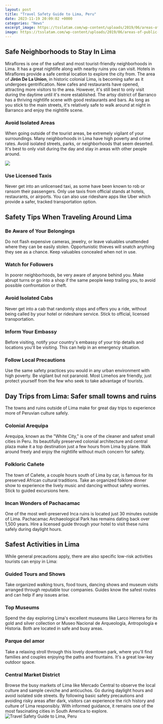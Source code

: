 ```yaml
---
layout: post
title: "Travel Safety Guide to Lima, Peru"
date: 2023-11-19 20:09:02 +0000
categories: "News"
excerpt_image: https://tsslatam.com/wp-content/uploads/2019/06/areas-of-public-safety-levels-of-risk-in-lima-peru-863x1024.png
image: https://tsslatam.com/wp-content/uploads/2019/06/areas-of-public-safety-levels-of-risk-in-lima-peru-863x1024.png
---
```


## Safe Neighborhoods to Stay In Lima 
Miraflores is one of the safest and most tourist-friendly neighborhoods in Lima. It has a great nightlife along with nearby ruins you can visit. Hotels in Miraflores provide a safe central location to explore the city from. 
The area of **Jirón De La Union**, in historic colonial Lima, is becoming safer as it undergoes gentrification. New cafes and restaurants have opened, attracting more visitors to the area. However, it's still best to only visit during the daytime until it's more established.
The artsy district of Barranco has a thriving nightlife scene with good restaurants and bars. As long as you stick to the main streets, it's relatively safe to walk around at night in Barranco and enjoy the nightlife scene.
### Avoid Isolated Areas
When going outside of the tourist areas, be extremely vigilant of your surroundings. Many neighborhoods in Lima have high poverty and crime rates. Avoid isolated streets, parks, or neighborhoods that seem deserted. It's best to only visit during the day and stay in areas with other people around.

![](https://1.bp.blogspot.com/-7Ia-fObEEgY/XO5zoGXn_UI/AAAAAAAADWw/W1Zv_BfC57QPqLtNXJYI4Oxpq3UfRpYAgCLcBGAs/s1600/Is%2BLima%2Bsafe%2Bto%2Btravel_.png)
### Use Licensed Taxis 
Never get into an unlicensed taxi, as some have been known to rob or ransom their passengers. Only use taxis from official stands at hotels, restaurants, or airports. You can also use rideshare apps like Uber which provide a safer, tracked transportation option.
## Safety Tips When Traveling Around Lima
### Be Aware of Your Belongings
Do not flash expensive cameras, jewelry, or leave valuables unattended where they can be easily stolen. Opportunistic thieves will snatch anything they see as a chance. Keep valuables concealed when not in use.
### Watch for Followers 
In poorer neighborhoods, be very aware of anyone behind you. Make abrupt turns or go into a shop if the same people keep trailing you, to avoid possible confrontation or theft.
### Avoid Isolated Cabs
Never get into a cab that randomly stops and offers you a ride, without being called by your hotel or rideshare service. Stick to official, licensed transportation.
### Inform Your Embassy
Before visiting, notify your country's embassy of your trip details and locations you'll be visiting. This can help in an emergency situation.
### Follow Local Precautions
Use the same safety practices you would in any urban environment with high poverty. Be vigilant but not paranoid. Most Limeños are friendly, just protect yourself from the few who seek to take advantage of tourists.
## Day Trips from Lima: Safer small towns and ruins
The towns and ruins outside of Lima make for great day trips to experience more of Peruvian culture safely.
### Colonial Arequipa 
Arequipa, known as the "White City," is one of the cleaner and safest small cities in Peru. Its beautifully preserved colonial architecture and central plaza make it a top destination just a few hours from Lima by plane. Walk around freely and enjoy the nightlife without much concern for safety.
### Folkloric Cañete 
The town of Cañete, a couple hours south of Lima by car, is famous for its preserved African cultural traditions. Take an organized folklore dinner show to experience the lively music and dancing without safety worries. Stick to guided excursions here. 
### Incan Wonders of Pachacamac 
One of the most well-preserved Inca ruins is located just 30 minutes outside of Lima. Pachacamac Archaeological Park has remains dating back over 1,500 years. Hire a licensed guide through your hotel to visit these ruins safely during daylight hours.
## Safest Activities in Lima
While general precautions apply, there are also specific low-risk activities tourists can enjoy in Lima:
### Guided Tours and Shows  
Take organized walking tours, food tours, dancing shows and museum visits arranged through reputable tour companies. Guides know the safest routes and can help if any issues arise.
### Top Museums
Spend the day exploring Lima's excellent museums like Larco Herrera for its gold and silver collection or Museo Nacional de Arqueología, Antropología e Historia. Both are located in safe and busy areas.
### Parque del amor
Take a relaxing stroll through this lovely downtown park, where you'll find families and couples enjoying the paths and fountains. It's a great low-key outdoor space.
### Central Market District
Browse the busy markets of Lima like Mercado Central to observe the local culture and sample ceviche and anticuchos. Go during daylight hours and avoid isolated side streets.
By following basic safety precautions and avoiding risky areas after dark, visitors can experience the rich history and culture of Lima responsibly. With informed guidance, it remains one of the most fascinating cities in South America to explore.
![Travel Safety Guide to Lima, Peru](https://tsslatam.com/wp-content/uploads/2019/06/areas-of-public-safety-levels-of-risk-in-lima-peru-863x1024.png)